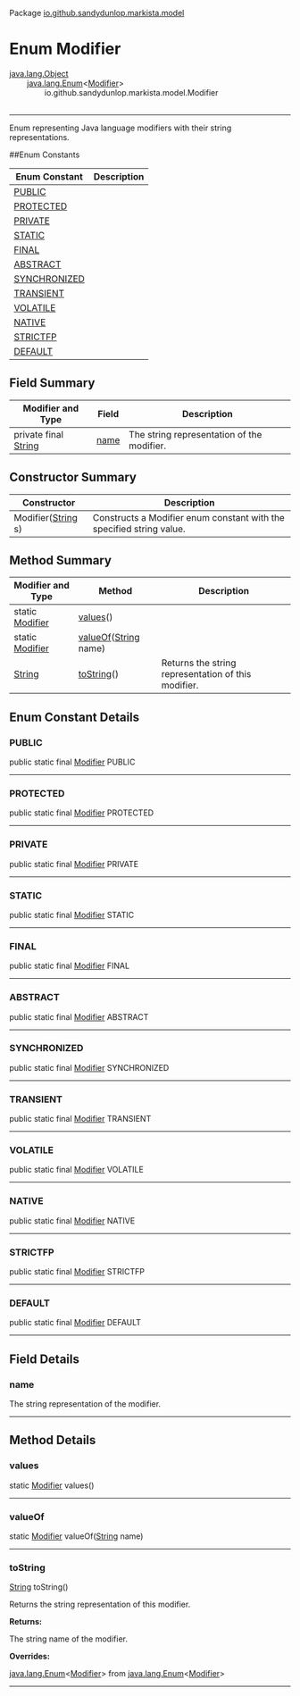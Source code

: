Package [io.github.sandydunlop.markista.model](index.md)

# Enum Modifier
[java.lang.Object](https://docs.oracle.com/en/java/javase/24/docs/api/java.base/java/lang/Object.html)<br/>
        [java.lang.Enum](https://docs.oracle.com/en/java/javase/24/docs/api/java.base/java/lang/Enum.html)&lt;[Modifier](Modifier.md)&gt;<br/>
                io.github.sandydunlop.markista.model.Modifier<br/>
<br/>

----

Enum representing Java language modifiers with their string 
representations.


##Enum Constants

| Enum Constant                 | Description |
|-------------------------------|-------------|
| [PUBLIC](#public)             |             |
| [PROTECTED](#protected)       |             |
| [PRIVATE](#private)           |             |
| [STATIC](#static)             |             |
| [FINAL](#final)               |             |
| [ABSTRACT](#abstract)         |             |
| [SYNCHRONIZED](#synchronized) |             |
| [TRANSIENT](#transient)       |             |
| [VOLATILE](#volatile)         |             |
| [NATIVE](#native)             |             |
| [STRICTFP](#strictfp)         |             |
| [DEFAULT](#default)           |             |

## Field Summary

| Modifier and Type                                                                                          | Field         | Description                                |
|------------------------------------------------------------------------------------------------------------|---------------|--------------------------------------------|
| private final [String](https://docs.oracle.com/en/java/javase/24/docs/api/java.base/java/lang/String.html) | [name](#name) | The string representation of the modifier. |

## Constructor Summary

| Constructor                                                                                              | Description                                                          |
|----------------------------------------------------------------------------------------------------------|----------------------------------------------------------------------|
| Modifier([String](https://docs.oracle.com/en/java/javase/24/docs/api/java.base/java/lang/String.html) s) | Constructs a Modifier enum constant with the specified string value. |

## Method Summary

| Modifier and Type                                                                            | Method                                                                                                                 | Description                                         |
|----------------------------------------------------------------------------------------------|------------------------------------------------------------------------------------------------------------------------|-----------------------------------------------------|
| static [Modifier](Modifier.md)                                                               | [values](#values)()                                                                                                    |                                                     |
| static [Modifier](Modifier.md)                                                               | [valueOf](#valueof)([String](https://docs.oracle.com/en/java/javase/24/docs/api/java.base/java/lang/String.html) name) |                                                     |
| [String](https://docs.oracle.com/en/java/javase/24/docs/api/java.base/java/lang/String.html) | [toString](#tostring)()                                                                                                | Returns the string representation of this modifier. |

## Enum Constant Details

### PUBLIC

public static final [Modifier](Modifier.md) PUBLIC




---

### PROTECTED

public static final [Modifier](Modifier.md) PROTECTED




---

### PRIVATE

public static final [Modifier](Modifier.md) PRIVATE




---

### STATIC

public static final [Modifier](Modifier.md) STATIC




---

### FINAL

public static final [Modifier](Modifier.md) FINAL




---

### ABSTRACT

public static final [Modifier](Modifier.md) ABSTRACT




---

### SYNCHRONIZED

public static final [Modifier](Modifier.md) SYNCHRONIZED




---

### TRANSIENT

public static final [Modifier](Modifier.md) TRANSIENT




---

### VOLATILE

public static final [Modifier](Modifier.md) VOLATILE




---

### NATIVE

public static final [Modifier](Modifier.md) NATIVE




---

### STRICTFP

public static final [Modifier](Modifier.md) STRICTFP




---

### DEFAULT

public static final [Modifier](Modifier.md) DEFAULT




---


## Field Details

### name

The string representation of the modifier.


---


## Method Details

### values

static [Modifier](Modifier.md) values()




---

### valueOf

static [Modifier](Modifier.md) valueOf([String](https://docs.oracle.com/en/java/javase/24/docs/api/java.base/java/lang/String.html) name)




---

### toString

[String](https://docs.oracle.com/en/java/javase/24/docs/api/java.base/java/lang/String.html) toString()

Returns the string representation of this modifier.

**Returns:**

The string name of the modifier.

**Overrides:**

[java.lang.Enum](https://docs.oracle.com/en/java/javase/24/docs/api/java.base/java/lang/Enum.html)&lt;[Modifier](Modifier.md)&gt; from [java.lang.Enum](https://docs.oracle.com/en/java/javase/24/docs/api/java.base/java/lang/Enum.html)&lt;[Modifier](Modifier.md)&gt;


---

